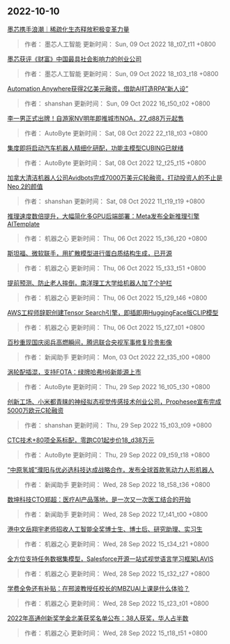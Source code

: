 
## 2022-10-10

 [墨芯携手浪潮｜稀疏化生态释放积极变革力量](https://www.jiqizhixin.com/articles/2022-07-07-6)

> 作者： 墨芯人工智能  更新时间： Sun, 09 Oct 2022 18_t07_t11 +0800

 [墨芯获评《财富》中国最具社会影响力的创业公司](https://www.jiqizhixin.com/articles/2022-08-13-2)

> 作者： 墨芯人工智能  更新时间： Sun, 09 Oct 2022 18_t03_t18 +0800

 [Automation Anywhere获得2亿美元融资，借助AI打造RPA“新人设”](https://www.jiqizhixin.com/articles/2022-10-09-2)

> 作者： shanshan  更新时间： Sun, 09 Oct 2022 16_t50_t02 +0800

 [李一男正式出牌！自游家NV明年即推城市NOA，27_d88万元起售](https://www.jiqizhixin.com/articles/2022-10-08-3)

> 作者： AutoByte  更新时间： Sat, 08 Oct 2022 22_t18_t03 +0800

 [集度即将启动汽车机器人精细化研配，功能主模型CUBING已就绪](https://www.jiqizhixin.com/articles/2022-10-08-2)

> 作者： AutoByte  更新时间： Sat, 08 Oct 2022 12_t25_t15 +0800

 [加拿大清洁机器人公司Avidbots完成7000万美元C轮融资，打动投资人的不止是Neo 2的颜值](https://www.jiqizhixin.com/articles/2022-10-08)

> 作者： shanshan  更新时间： Sat, 08 Oct 2022 11_t19_t19 +0800

 [推理速度数倍提升，大幅简化多GPU后端部署：Meta发布全新推理引擎AITemplate](https://www.jiqizhixin.com/articles/2022-10-06-4)

> 作者： 机器之心  更新时间： Thu, 06 Oct 2022 15_t36_t20 +0800

 [斯坦福、微软联手，用扩散模型进行蛋白质结构生成，已开源](https://www.jiqizhixin.com/articles/2022-10-06-3)

> 作者： 机器之心  更新时间： Thu, 06 Oct 2022 15_t33_t51 +0800

 [提前预测、防止老人摔倒，南洋理工大学给机器人加了个护栏](https://www.jiqizhixin.com/articles/2022-10-06-2)

> 作者： 机器之心  更新时间： Thu, 06 Oct 2022 15_t29_t46 +0800

 [AWS工程师辞职创建Tensor Search引擎，即插即用HuggingFace版CLIP模型](https://www.jiqizhixin.com/articles/2022-10-06)

> 作者： 机器之心  更新时间： Thu, 06 Oct 2022 15_t27_t01 +0800

 [百秒重现国庆阅兵高燃瞬间，腾讯联合央视军事修复珍贵影像](https://www.jiqizhixin.com/articles/2022-10-03-14)

> 作者： 新闻助手  更新时间： Mon, 03 Oct 2022 22_t35_t00 +0800

 [涡轮配插混，支持FOTA：绿牌哈弗H6新能源上市](https://www.jiqizhixin.com/articles/2022-09-29-3)

> 作者： AutoByte  更新时间： Thu, 29 Sep 2022 16_t05_t30 +0800

 [创新工场、小米都青睐的神经拟态视觉传感技术创业公司，Prophesee宣布完成5000万欧元C轮融资](https://www.jiqizhixin.com/articles/2022-09-29-2)

> 作者： shanshan  更新时间： Thu, 29 Sep 2022 15_t03_t09 +0800

 [CTC技术+80项全系标配，零跑C01起步价18_d38万元](https://www.jiqizhixin.com/articles/2022-09-29)

> 作者： AutoByte  更新时间： Thu, 29 Sep 2022 09_t59_t18 +0800

 [“中原氢城”濮阳与优必选科技达成战略合作，发布全球首款氢动力人形机器人](https://www.jiqizhixin.com/articles/2022-09-28-8)

> 作者： 新闻助手  更新时间： Wed, 28 Sep 2022 18_t58_t36 +0800

 [数坤科技CTO郑超：医疗AI产品落地，是一次又一次医工结合的开始](https://www.jiqizhixin.com/articles/2022-09-28-7)

> 作者： 新闻助手  更新时间： Wed, 28 Sep 2022 17_t41_t00 +0800

 [港中文岳翔宇老师招收人工智能全奖博士生、博士后、研究助理、实习生](https://www.jiqizhixin.com/articles/2022-09-28-6)

> 作者： 机器之心  更新时间： Wed, 28 Sep 2022 15_t34_t21 +0800

 [全方位支持任务数据集模型，Salesforce开源一站式视觉语言学习框架LAVIS](https://www.jiqizhixin.com/articles/2022-09-28-5)

> 作者： 机器之心  更新时间： Wed, 28 Sep 2022 15_t32_t27 +0800

 [学费全免还有补贴：在邢波教授任校长的MBZUAI上课是什么体验？](https://www.jiqizhixin.com/articles/2022-09-28-4)

> 作者： 机器之心  更新时间： Wed, 28 Sep 2022 15_t23_t01 +0800

 [2022年高通创新奖学金北美获奖名单公布：38人获奖，华人占半数](https://www.jiqizhixin.com/articles/2022-09-28-3)

> 作者： 机器之心  更新时间： Wed, 28 Sep 2022 15_t18_t51 +0800
